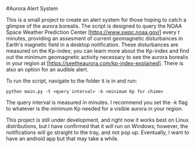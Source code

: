 #Aurora Alert System

This is a small project to create an alert system for those hoping to catch a glimpse of the aurora borealis. The script is designed to query the NOAA Space Weather Prediction Center [https://www.swpc.noaa.gov/] every *t* minutes, providing an assesment of current geomagnetic disturbances in Earth's magnetic field in a desktop notification. These disturbances are measured on the Kp-index; you can learn more about the Kp-index and find out the minimum geomagnetic activity necessary to see the aurora borealis in your region at [https://seetheaurora.com/kp-index-explained]. There is also an option for an audible alert.

To run the script, navigate to the folder it is in and run:

`python main.py -t <query interval> -k <minimum Kp for chime>`

The query interval is measured in minutes. I recommend you set the -k flag to whatever is the minimum Kp needed for a visible aurora in your region.

This project is still under development, and right now it works best on Linux distributions, but I have confirmed that it *will* run on Windows; however, the notifications will go straight to the tray, and not pop up. Eventually, I want to have an android app but that may take a while.
